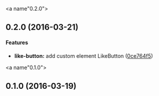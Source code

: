 <a name"0.2.0"></a>
## 0.2.0 (2016-03-21)

#### Features

* **like-button:** add custom element LikeButton ([0ce764f5](http://github.com/egeland/aurelia-facebook/commit/0ce764f5))

<a name"0.1.0"></a>
## 0.1.0 (2016-03-19)
